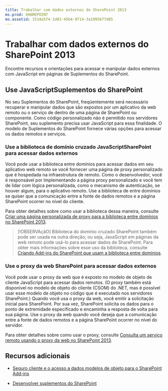 ```yaml
---
title: Trabalhar com dados externos do SharePoint 2013
ms.prod: SHAREPOINT
ms.assetid: 1534a5f4-1d83-45b4-9714-3a1995677d85
---
```



# Trabalhar com dados externos do SharePoint 2013
Encontre recursos e orientações para acessar e manipular dados externos com JavaScript em páginas de Suplementos do SharePoint.
## Use JavaScriptSuplementos do SharePoint
<a name="SP15Workdata_Working"> </a>

No seu Suplementos do SharePoint, freqüentemente será necessário recuperar e manipular dados que são expostos por um aplicativo da web remoto ou o serviço de dentro de uma página de SharePoint ou componente. Como código personalizado não é permitido nos servidores SharePoint, seu suplemento precisa usar JavaScript para essa finalidade. O modelo de Suplementos do SharePoint fornece várias opções para acessar os dados remotos e serviços.
  
    
    

### Use a biblioteca de domínio cruzado JavaScriptSharePoint para acessar dados externos

Você pode usar a biblioteca entre domínios para acessar dados em seu aplicativo web remoto se você fornecer uma página de proxy personalizado que é hospedada na infraestrutura de remoto. Como o desenvolvedor, você é responsável por Implementando a página proxy personalizado e você tem de lidar com lógica personalizada, como o mecanismo de autenticação, se houver algum, para o aplicativo remoto. Use a biblioteca de entre domínios se quiser que a comunicação entre a fonte de dados remotos e a página SharePoint ocorrer no nível do cliente.
  
    
    
Para obter detalhes sobre como usar a biblioteca dessa maneira, consulte  [Criar uma página personalizada de proxy para a biblioteca entre domínios no SharePoint 2013](create-a-custom-proxy-page-for-the-cross-domain-library-in-sharepoint-2013.md).
  
    
    

> [!OBSERVAçãO]
> Biblioteca do domínio cruzado SharePoint também pode ser usada na outra direção; ou seja, JavaScript em páginas da web remoto pode usá-lo para acessar dados de SharePoint. Para obter mais informações sobre esse uso da biblioteca, consulte  [Criando Add-ins do SharePoint que usam a biblioteca entre domínios](creating-sharepoint-add-ins-that-use-the-cross-domain-library.md).
  
    
    


### Use o proxy da web SharePoint para acessar dados externos

Você pode usar o proxy da web que é exposto no modelo de objeto de cliente JavaScript para acessar dados remotos. (O proxy também está disponível no modelo de objeto do cliente (CSOM) do .NET, mas é possível usar esse modelo de objeto no código que é executado nos servidores SharePoint.) Quando você usa o proxy da web, você emitir a solicitação inicial para SharePoint. Por sua vez, SharePoint solicita os dados para o ponto de extremidade especificado e encaminha a resposta de volta para sua página. Use o proxy da web quando você deseja que a comunicação entre a fonte de dados remotos e a página SharePoint ocorrer no nível do servidor.
  
    
    
Para obter detalhes sobre como usar o proxy, consulte  [Consulta um serviço remoto usando o proxy da web no SharePoint 2013](query-a-remote-service-using-the-web-proxy-in-sharepoint-2013.md).
  
    
    

## Recursos adicionais
<a name="SP15Workdata_AddRes"> </a>


-  [Seguro cliente e o acesso a dados modelos de objeto para o SharePoint Add-ins](secure-data-access-and-client-object-models-for-sharepoint-add-ins.md)
    
  
-  [Desenvolver suplementos do SharePoint](develop-sharepoint-add-ins.md)
    
  

